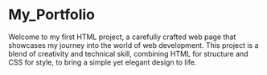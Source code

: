 # My_Portfolio
Welcome to my first HTML project, a carefully crafted web page that showcases my journey into the world of web development. This project is a blend of creativity and technical skill, combining HTML for structure and CSS for style, to bring a simple yet elegant design to life.
